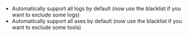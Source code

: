 - Automatically support all logs by default (now use the blacklist if you want to exclude some logs)
- Automatically support all axes by default (now use the blacklist if you want to exclude some tools)